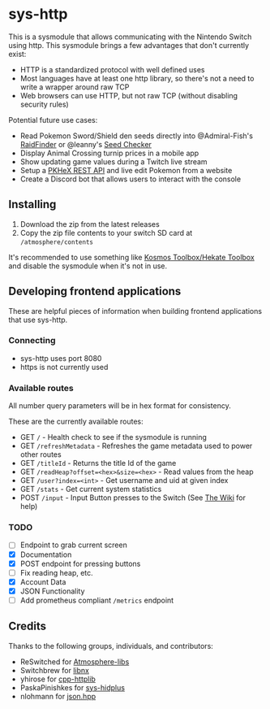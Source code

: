 # sys-http

This is a sysmodule that allows communicating with the Nintendo Switch using http. This sysmodule brings a few advantages that don't currently exist:

- HTTP is a standardized protocol with well defined uses
- Most languages have at least one http library, so there's not a need to write a wrapper around raw TCP
- Web browsers can use HTTP, but not raw TCP (without disabling security rules)

Potential future use cases:

- Read Pokemon Sword/Shield den seeds directly into @Admiral-Fish's [RaidFinder](https://github.com/Admiral-Fish/RaidFinder) or @leanny's [Seed Checker](http://leanny.github.io/seedchecker)
- Display Animal Crossing turnip prices in a mobile app
- Show updating game values during a Twitch live stream
- Setup a [PKHeX REST API](https://github.com/zaksabeast/PKHeX-Lambda) and live edit Pokemon from a website
- Create a Discord bot that allows users to interact with the console

## Installing

1. Download the zip from the latest releases
1. Copy the zip file contents to your switch SD card at `/atmosphere/contents`

It's recommended to use something like [Kosmos Toolbox/Hekate Toolbox](https://github.com/WerWolv/Hekate-Toolbox) and disable the sysmodule when it's not in use.

## Developing frontend applications

These are helpful pieces of information when building frontend applications that use sys-http.

### Connecting

- sys-http uses port 8080
- https is not currently used

### Available routes

All number query parameters will be in hex format for consistency.

These are the currently available routes:

- GET   `/` - Health check to see if the sysmodule is running
- GET   `/refreshMetadata` - Refreshes the game metadata used to power other routes
- GET   `/titleId` - Returns the title Id of the game
- GET   `/readHeap?offset=<hex>&size=<hex>` - Read values from the heap
- GET   `/user?index=<int>` - Get username and uid at given index
- GET   `/stats` - Get current system statistics
- POST  `/input` - Input Button presses to the Switch (See [The Wiki](https://github.com/okok7711/sys-http/wiki/-input#input) for help)

### TODO
- [ ] Endpoint to grab current screen
- [x] Documentation
- [x] POST endpoint for pressing buttons
- [ ] Fix reading heap, etc.
- [x] Account Data
- [x] JSON Functionality
- [ ] Add prometheus compliant `/metrics` endpoint

## Credits

Thanks to the following groups, individuals, and contributors:

- ReSwitched for [Atmosphere-libs](https://github.com/Atmosphere-NX/Atmosphere-libs)
- Switchbrew for [libnx](https://github.com/switchbrew/libnx)
- yhirose for [cpp-httplib](https://github.com/yhirose/cpp-httplib/)
- PaskaPinishkes for [sys-hidplus](https://github.com/PaskaPinishkes/sys-hidplus)
- nlohmann for [json.hpp](https://github.com/nlohmann/json)